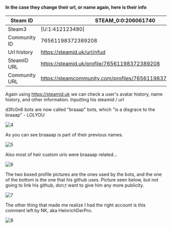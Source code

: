 #### In the case they change their url, or name again, here is their info
Steam ID | STEAM_0:0:206061740
----- | -----
Steam3 | [U:1:412123480]
Community ID | 76561198372389208
Url history | https://steamid.uk/url/nfud
SteamID URL | https://steamid.uk/profile/76561198372389208
Community URL | https://steamcommunity.com/profiles/76561198372389208[/quote]

Again using https://steamid.uk we can check a user's avatar history, name history, and other information.
Inputting his steamid / url 


d3fc0n6 bots are now called "braaap" bots, which "is a disgrace to the braaap" - LOLYOU

![4](https://user-images.githubusercontent.com/42129397/127077920-6ecee8ec-7c3a-4863-9f3e-0ce98f828344.png)


As you can see braaaap is part of their previous names.

![5](https://user-images.githubusercontent.com/42129397/127077945-28c56a2b-be9d-40f4-b4d8-025cf98835b3.png)


Also most of heir custom urls were braaaap related...

![6](https://user-images.githubusercontent.com/42129397/127077951-a2f1d76c-f5d7-4d17-aca6-a3d8a99075a5.png)


The two boxed profile pictures are the ones used by the bots, and the one of the bottom is the one that his github uses. Picture seen below, but not going to link his github, don;t want to give him any more publicity.

![7](https://user-images.githubusercontent.com/42129397/127077955-47e99dde-0c22-4f55-a056-4cbbce690bfe.png)


The other thing that made me realize I had the right account is this comment left by NK, aka HeinrichDerPro.

![8](https://user-images.githubusercontent.com/42129397/127077963-45867b59-df44-404b-9ab2-b5ea8e45a403.png)